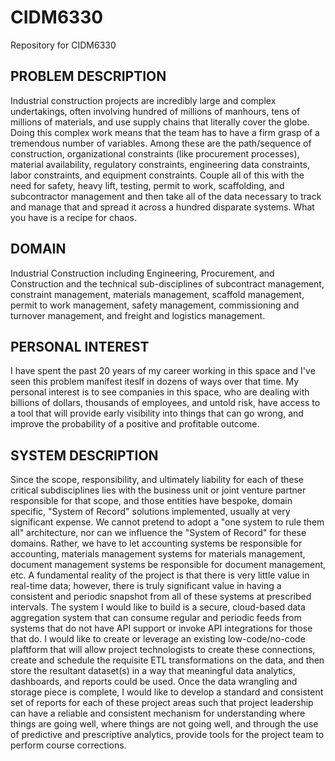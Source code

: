 # CIDM6330
Repository for CIDM6330 

## PROBLEM DESCRIPTION
Industrial construction projects are incredibly large and complex undertakings, often involving hundred of millions of manhours, tens of millions of materials, and use supply chains that literally cover the globe. 
Doing this complex work means that the team has to have a firm grasp of a tremendous number of variables. Among these are the path/sequence of construction, organizational constraints (like procurement processes), material availability, regulatory constraints, engineering data constraints, 
labor constraints, and equipment constraints. Couple all of this with the need for safety, heavy lift, testing, permit to work, scaffolding, and subcontractor management and then take all of the data necessary to track and manage that and spread it across a hundred disparate systems. What you have is a recipe for chaos. 

## DOMAIN 
Industrial Construction including Engineering, Procurement, and Construction and the technical sub-disciplines of subcontract management, constraint management, materials management, scaffold management, permit to work management, safety management, commissioning and turnover management, and freight and logistics management.

## PERSONAL INTEREST
I have spent the past 20 years of my career working in this space and I've seen this problem manifest iteslf in dozens of ways over that time. My personal interest is to see companies in this space, who are dealing with billions of dollars, thousands of employees, and untold risk, have access to a tool that will provide early visibility into things that can go wrong, and improve the probability of a positive and profitable outcome. 

## SYSTEM DESCRIPTION
Since the scope, responsibility, and ultimately liability for each of these critical subdisciplines lies with the business unit or joint venture partner responsible for that scope, and those entities have bespoke, domain specific, "System of Record" solutions implemented, usually at very significant expense. We cannot pretend to adopt a "one system to rule them all" architecture, nor can we influence the "System of Record" for these domains. Rather, we have to let accounting systems be responsible for accounting, materials management systems for materials management, document management systems be responsible for document management, etc. A fundamental reality of the project is that there is very little value in real-time data; however, there is truly significant value in having a consistent and periodic snapshot from all of these systems at prescribed intervals. The system I would like to build is a secure, cloud-based data aggregation system that can consume regular and periodic feeds from systems that do not have API support or invoke API integrations for those that do. I would like to create or leverage an existing low-code/no-code plaftform that will allow project technologists to create these connections, create and schedule the requisite ETL transformations on the data, and then store the resultant dataset(s) in a way that meaningful data analytics, dashboards, and reports could be used. Once the data wrangling and storage piece is complete, I would like to develop a standard and consistent set of reports for each of these project areas such that project leadership can have a reliable and consistent mechanism for understanding where things are going well, where things are not going well, and through the use of predictive and prescriptive analytics, provide tools for the project team to perform course corrections. 

